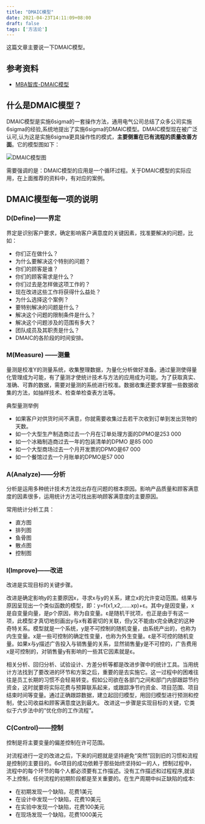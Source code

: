 ```yaml
---
title: "DMAIC模型"
date: 2021-04-23T14:11:09+08:00
draft: false
tags: ['方法论']
---
```


这篇文章主要说一下DMAIC模型。

## 参考资料

- [MBA智库-DMAIC模型](https://wiki.mbalib.com/wiki/DMAIC%E6%A8%A1%E5%9E%8B)

## 什么是DMAIC模型？

DMAIC模型是实施6sigma的一套操作方法，通用电气公司总结了众多公司实施6sigma的经验,系统地提出了实施6sigma的DMAIC模型。DMAIC模型现在被广泛认可,认为这是实施6sigma更具操作性的模式，**主要侧重在已有流程的质量改善方面**。它的模型图如下：

![DMAIC模型图](https://wenchao.ren/img/2021/04/1619147895-469d572413708db5c62f2c6764301ef8-20210423111814.png)

需要强调的是：DMAIC模型的应用是一个循环过程。关于DMAIC模型的实际应用，在上面推荐的资料中，有对应的案例。

## DMAIC模型每一项的说明

### D(Define)——界定

界定是识别客户要求，确定影响客户满意度的关键因素，找准要解决的问题，比如：

- 你们正在做什么？
- 为什么要解决这个特别的问题？
- 你们的顾客是谁？
- 你们的顾客需求是什么？
- 你们过去是怎样做这项工作的？
- 现在改进这些工作将获得什么益处？
- 为什么选择这个案例？
- 要特别解决的问题是什么？
- 解决这个问题的限制条件是什么？
- 解决这个问题涉及的范围有多大？
- 团队成员及其职责是什么？
- DMAIC的各阶段的时间安排。

### M(Measure) ——测量

量测是校准Y的测量系统，收集整理数据，为量化分析做好准备。通过量测使得量化管理成为可能，有了量测才使统计技术与方法的应用成为可能。为了获取真实、准确、可靠的数据，需要对量测的系统进行校准。数据收集还要求掌握一些数据收集的方法，如抽样技术、检查单检查表方法等。

典型量测举例

- 如果客户对供货时间不满意，你就需要收集过去若干次收到订单到发出货物的天数。
- 如一个大型生产制造商过去一个月在订单处理方面的DPMO是253 000
- 如一个冰箱制造商过去一年的包装清单的DPMO 是85 000
- 如一个大型商场过去一个月开发票的DPMO是67 000
- 如一个餐馆过去一个月账单的DPMO是57 000

### A(Analyze)——分析

分析是运用多种统计技术方法找出存在问题的根本原因。影响产品质量和顾客满意度的因素很多，运用统计方法可找出影响顾客满意度的主要原因。

常用统计分析工具：

- 直方图
- 排列图
- 鱼骨图
- 散点图
- 控制图

### I(Improve)——改进

改进是实现目标的关键步骤。

改进是确定影响y的主要原因x，寻求x与y的关系，建立x的允许变动范围。结果与原因呈现出一个类似函数的模型，即：y=f(x1,x2,......xp)+ε。其中y是因变量，x是自变量向量，是p个原因，称为自变量。ε是随机干扰项，也正是由于有这一项，此模型才真切地刻画出y与x有着密切的关联，但y又不能由x完全确定的这种奇特关系。模型就是一个系统，y是不可控制的随机变量，由系统产出的，也称为内生变量。x是一些可控制的确定性变量，也称为外生变量。ε是不可控的随机变量。如果x与y描述广告投入与销售量的关系，显然销售量y是不可控的，广告费用x是可控制的，对销售量y有影响的一些其它因素就是ε。

相关分析、回归分析、试验设计、方差分析等都是改进步骤中的统计工具。当用统计方法找到了要改进的环节和方案之后，重要的是去实施它。这一过程中的困难往往是员工长期的习惯不会轻易转变。假如公司欲在各部门之间和部门内部跟踪节约资金，这时就要将实际花费与预算联系起来，或跟踪净节约资金、项目范围、项目结束时间等变量。通过正确跟踪数据，建立起回归模型，用回归模型进行预测和控制，使公司收益和顾客满意度达到最大。 改进这一步骤是实现目标的关键，它类似于六步法中的“优化你的工作流程”。

### C(Control)——控制

控制是将主要变量的偏差控制在许可范围。

对流程进行一定的改进之后，下来的问题就是坚持避免“突然”回到旧的习惯和流程是控制的主要目的。6σ项目的成功依赖于那些始终坚持如一的人，控制过程中，流程中的每个环节的每个人都必须要有工作描述。没有工作描述和过程程序,就谈不上控制，任何流程的初期阶段都是至关重要的。在生产周期中纠正缺陷的成本:

- 在初期发现一个缺陷，花费1美元
- 在设计中发现一个缺陷，花费10美元
- 在实验中发现一个缺陷，花费100美元
- 在现场发现一个缺陷，花费1000美元


